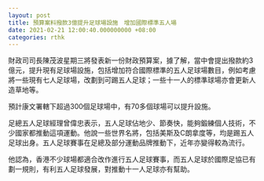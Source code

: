 ```yaml
---
layout: post
title: 預算案料撥款3億提升足球場設施　增加國際標準五人場
date: 2021-02-21 12:00:40.000000000 +08:00
categories: rthk
---
```


財政司司長陳茂波星期三將發表新一份財政預算案，據了解，當中會提出撥款約3億元，提升現有足球場設施，包括增加符合國際標準的五人足球場數目，例如考慮將一些現有七人足球場，改劃到可踢五人足球；一些十一人的標準球場亦會更新人造草地等。

預計康文署轄下超過300個足球場中，有70多個球場可以提升設施。

足總五人足球經理曾偉忠表示，五人足球佔地少、節奏快，能夠鍛練個人技術，不少國家都推動這項運動。他說一些世界名將，包括美斯及C朗拿度等，均是踢五人足球出身。五人足球賽事在足總及部分運動品牌推動下，近年亦變得較為流行。

他認為，香港不少球場都適合改作進行五人足球賽事，而五人足球於國際足協已有劃一規則，有利五人足球發展，對推動十一人足球亦有幫助。
